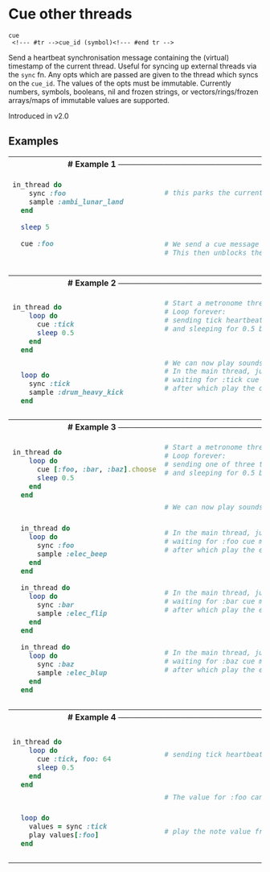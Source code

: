 # Cue other threads

```
cue 
 <!--- #tr -->cue_id (symbol)<!--- #end tr -->
```


Send a heartbeat synchronisation message containing the (virtual) timestamp of the current thread. Useful for syncing up external threads via the `sync` fn. Any opts which are passed are given to the thread which syncs on the `cue_id`. The values of the opts must be immutable. Currently numbers, symbols, booleans, nil and frozen strings, or vectors/rings/frozen arrays/maps of immutable values are supported.

Introduced in v2.0

## Examples

<table class="examples">
<tr>
<th colspan="2" class="even head"># Example 1 ──────────────────────────────────────────────────────</th>
</tr>
<tr>
<td class="even">

```ruby
in_thread do
    sync :foo
    sample :ambi_lunar_land
  end

  sleep 5

  cue :foo
           



```

</td>
<td class="even">

<!--- #tr -->
```ruby
 
# this parks the current thread waiting for a foo cue message to be received.
 
 
 
 
 
# We send a cue message from the main thread.
# This then unblocks the thread above and we then hear the sample



```
<!--- #end tr -->

</td>
</tr>
<tr>
<th colspan="2" class="odd head"># Example 2 ──────────────────────────────────────────────────────</th>
</tr>
<tr>
<td class="odd">

```ruby
in_thread do  
    loop do     
      cue :tick 
      sleep 0.5 
    end
  end

 
  loop do                   
    sync :tick              
    sample :drum_heavy_kick 
  end


```

</td>
<td class="odd">

<!--- #tr -->
```ruby
# Start a metronome thread
# Loop forever:
# sending tick heartbeat messages
# and sleeping for 0.5 beats between ticks
 
 
 
# We can now play sounds using the metronome.
# In the main thread, just loop
# waiting for :tick cue messages
# after which play the drum kick sample
 



```
<!--- #end tr -->

</td>
</tr>
<tr>
<th colspan="2" class="even head"># Example 3 ──────────────────────────────────────────────────────</th>
</tr>
<tr>
<td class="even">

```ruby
in_thread do  
    loop do     
      cue [:foo, :bar, :baz].choose
      sleep 0.5 
    end
  end

 

  in_thread do
    loop do             
      sync :foo         
      sample :elec_beep 
    end
  end

  in_thread do
    loop do             
      sync :bar         
      sample :elec_flip 
    end
  end

  in_thread do
    loop do             
      sync :baz         
      sample :elec_blup 
    end
  end


```

</td>
<td class="even">

<!--- #tr -->
```ruby
# Start a metronome thread
# Loop forever:
# sending one of three tick heartbeat messages randomly
# and sleeping for 0.5 beats between ticks
 
 
 
# We can now play sounds using the metronome:
 
 
# In the main thread, just loop
# waiting for :foo cue messages
# after which play the elec beep sample
 
 
 
 
# In the main thread, just loop
# waiting for :bar cue messages
# after which play the elec flip sample
 
 
 
 
# In the main thread, just loop
# waiting for :baz cue messages
# after which play the elec blup sample
 
 



```
<!--- #end tr -->

</td>
</tr>
<tr>
<th colspan="2" class="odd head"># Example 4 ──────────────────────────────────────────────────────</th>
</tr>
<tr>
<td class="odd">

```ruby
in_thread do
    loop do
      cue :tick, foo: 64 
      sleep 0.5
    end
  end

 

  loop do
    values = sync :tick
    play values[:foo]   
  end


```

</td>
<td class="odd">

<!--- #tr -->
```ruby
 
 
# sending tick heartbeat messages with a value :foo
 
 
 
 
# The value for :foo can now be used in synced threads
 
 
 
# play the note value from :foo
 



```
<!--- #end tr -->

</td>
</tr>
</table>

